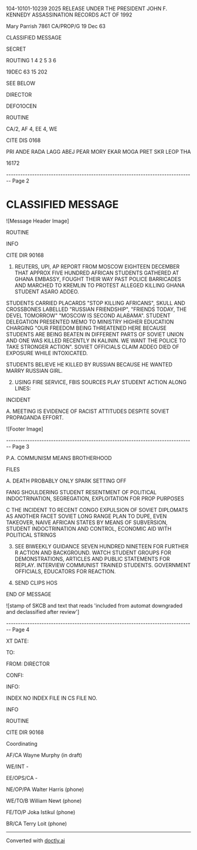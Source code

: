 104-10101-10239 2025 RELEASE UNDER THE PRESIDENT JOHN F. KENNEDY ASSASSINATION RECORDS ACT OF 1992

Mary Parrish
7861
CA/PROP/G
19 Dec 63

CLASSIFIED MESSAGE

SECRET

ROUTING
1
4
2
5
3
6

19DEC 63 15 202

SEE BELOW

DIRECTOR

DEFO1OCEN

ROUTINE

CA/2, AF 4, EE 4, WE

CITE DIS 0168

PRI ANDE RADA LAGG ABEJ PEAR
MORY EKAR MOGA PRET SKR LEOP THA


16172


-------------------------------------------------------------------------------- Page 2

# CLASSIFIED MESSAGE

![Message Header Image]

ROUTINE

INFO

CITE DIR 90168

1. REUTERS, UPI, AP REPORT FROM MOSCOW EIGHTEEN DECEMBER THAT APPROX FIVE HUNDRED AFRICAN STUDENTS GATHERED AT GHANA EMBASSY, FOUGHT THEIR WAY PAST POLICE BARRICADES AND MARCHED TO KREMLIN TO PROTEST ALLEGED KILLING GHANA STUDENT ASARO ADDEO.

STUDENTS CARRIED PLACARDS "STOP KILLING AFRICANS", SKULL AND CROSSBONES LABELLED "RUSSIAN FRIENDSHIP", "FRIENDS TODAY, THE DEVEL TOMORROW" "MOSCOW IS SECOND ALABAMA". STUDENT DELEGATION PRESENTED MEMO TO MINISTRY HIGHER EDUCATION CHARGING "OUR FREEDOM BEING THREATENED HERE BECAUSE STUDENTS ARE BEING BEATEN IN DIFFERENT PARTS OF SOVIET UNION AND ONE WAS KILLED RECENTLY IN KALININ. WE WANT THE POLICE TO TAKE STRONGER ACTION". SOVIET OFFICIALS CLAIM ADDEO DIED OF EXPOSURE WHILE INTOXICATED.

STUDENTS BELIEVE HE KILLED BY RUSSIAN BECAUSE HE WANTED MARRY RUSSIAN GIRL.

2. USING FIRE SERVICE, FBIS SOURCES PLAY STUDENT ACTION ALONG LINES:

INCIDENT

A. MEETING IS EVIDENCE OF RACIST ATTITUDES DESPITE SOVIET PROPAGANDA EFFORT.

![Footer Image]


-------------------------------------------------------------------------------- Page 3

P.A. COMMUNISM MEANS BROTHERHOOD

FILES

A. DEATH PROBABLY ONLY SPARK SETTING OFF

FANG SHOULDERING STUDENT RESENTMENT OF
POLITICAL INDOCTRINATION, SEGREGATION,
EXPLOITATION FOR PROP PURPOSES

C THE INCIDENT TO RECENT CONGO EXPULSION OF
SOVIET DIPLOMATS AS ANOTHER FACET SOVIET
LONG RANGE PLAN TO DUPE, EVEN TAKEOVER,
NAIVE AFRICAN STATES BY MEANS OF SUBVERSION,
STUDENT INDOCTRINATION AND CONTROL, ECONOMIC
AID
WITH POLITICAL STRINGS

3. SEE BIWEEKLY GUIDANCE SEVEN HUNDRED NINETEEN FOR FURTHER R
   ACTION AND BACKGROUND. WATCH STUDENT GROUPS FOR DEMONSTRATIONS,
   ARTICLES AND PUBLIC STATEMENTS FOR REPLAY. INTERVIEW COMMUNIST
   TRAINED STUDENTS. GOVERNMENT OFFICIALS, EDUCATORS FOR REACTION.

4. SEND CLIPS HOS

END OF MESSAGE

![stamp of SKCB and text that reads 'included from automat downgraded and declassified after review']


-------------------------------------------------------------------------------- Page 4

XT
DATE:

TO:

FROM: DIRECTOR

CONFI:

INFO:

INDEX
NO INDEX
FILE IN CS FILE NO.

INFO

ROUTINE

CITE DIR 90168

Coordinating

AF/CA Wayne Murphy (in draft)

WE/INT -

EE/OPS/CA -

NE/OP/PA Walter Harris (phone)

WE/TO/B William Newt (phone)

FE/TO/P Joka Istikul (phone)

BR/CA Terry Loit (phone)


---
Converted with [doctly.ai](https://doctly.ai)
